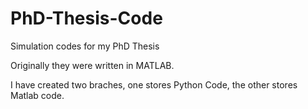 # PhD-Thesis-Code
Simulation codes for my PhD Thesis 

Originally they were written in MATLAB.

I have created two braches, one stores Python Code, the other stores Matlab code.
